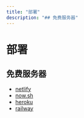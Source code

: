 ```yaml
---
title: "部署"
description: "## 免费服务器"
---
```


# 部署


## 免费服务器
- [netlify](https://www.netlify.com/)
- [now.sh](https://zeit.co/now)
- [heroku](https://www.heroku.com/)
- [railway](https://railway.app/)